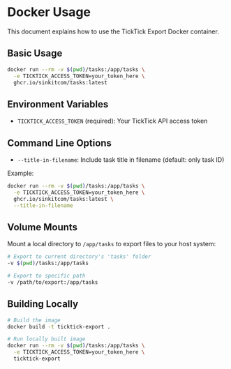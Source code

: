 # Docker Usage

This document explains how to use the TickTick Export Docker container.

## Basic Usage

```bash
docker run --rm -v $(pwd)/tasks:/app/tasks \
  -e TICKTICK_ACCESS_TOKEN=your_token_here \
  ghcr.io/sinkitcom/tasks:latest
```

## Environment Variables

- `TICKTICK_ACCESS_TOKEN` (required): Your TickTick API access token

## Command Line Options

- `--title-in-filename`: Include task title in filename (default: only task ID)

Example:
```bash
docker run --rm -v $(pwd)/tasks:/app/tasks \
  -e TICKTICK_ACCESS_TOKEN=your_token_here \
  ghcr.io/sinkitcom/tasks:latest \
  --title-in-filename
```

## Volume Mounts

Mount a local directory to `/app/tasks` to export files to your host system:

```bash
# Export to current directory's 'tasks' folder
-v $(pwd)/tasks:/app/tasks

# Export to specific path
-v /path/to/export:/app/tasks
```

## Building Locally

```bash
# Build the image
docker build -t ticktick-export .

# Run locally built image
docker run --rm -v $(pwd)/tasks:/app/tasks \
  -e TICKTICK_ACCESS_TOKEN=your_token_here \
  ticktick-export
```
